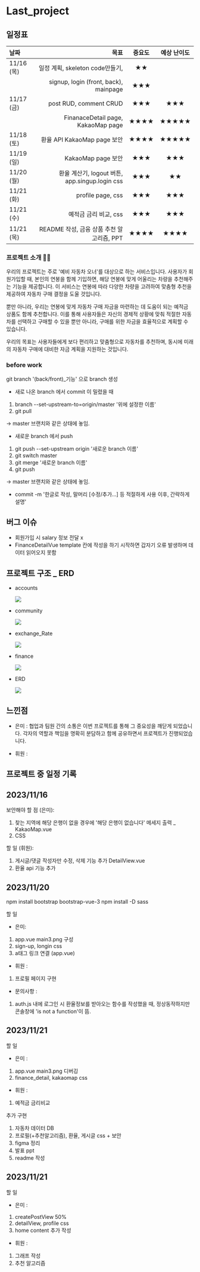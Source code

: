 # Last_project

## 일정표

|날짜|목표|중요도|예상 난이도|
|:---|---------:|:---:|:---:|
|11/16 (목)|일정 계획, skeleton code만들기, |★★|  |
||signup, login (front, back), mainpage|★★★|  |
|11/17 (금)|post RUD, comment CRUD |★★★|★★★|
|| FinanaceDetail page, KakaoMap page|★★★★|★★★★★|
|11/18 (토)|환율 API KakaoMap page 보안|★★★★|★★★★★|
|11/19 (일)| KakaoMap page 보안|★★★|★★★|
|11/20 (월)|환율 계산기, logout 버튼, app.singup.login css|★★★|★★|
|11/21 (화)|profile page, css|★★★|★★★|
|11/21 (수)|예적금 금리 비교, css|★★★|★★★|
|11/21 (목)|README 작성, 금융 상품 추천 알고리즘, PPT|★★★★|★★★★|

### 프로젝트 소개 🚗💨

우리의 프로젝트는 주로 '예비 자동차 오너'를 대상으로 하는 서비스입니다. 사용자가 회원가입할 때, 본인의 연봉을 함께 기입하면, 해당 연봉에 맞게 어울리는 차량을 추천해주는 기능을 제공합니다. 이 서비스는 연봉에 따라 다양한 차량을 고려하여 맞춤형 추천을 제공하여 자동차 구매 결정을 도울 것입니다.

뿐만 아니라, 우리는 연봉에 맞게 자동차 구매 자금을 마련하는 데 도움이 되는 예적금 상품도 함께 추천합니다. 이를 통해 사용자들은 자신의 경제적 상황에 맞춰 적절한 자동차를 선택하고 구매할 수 있을 뿐만 아니라, 구매를 위한 자금을 효율적으로 계획할 수 있습니다.

우리의 목표는 사용자들에게 보다 편리하고 맞춤형으로 자동차를 추천하며, 동시에 미래의 자동차 구매에 대비한 자금 계획을 지원하는 것입니다.

### before work 

git branch '(back/front)_기능' 으로 branch 생성

- 새로 나온 branch 에서 commit 이 밀렸을 때
1. branch --set-upstream-to=origin/master '위에 설정한 이름'
2. git pull 

-> master 브랜치와 같은 상태에 놓임.

- 새로운 branch 에서 push 

1. git push --set-upstream origin '새로운 branch 이름'
2. git switch master
3. git merge '새로운 branch 이름'
4. git push

-> master 브랜치와 같은 상태에 놓임.

- commit -m '한글로 작성, 말머리 [수정/추가...] 등 적절하게 사용 이후, 간략하게 설명'


## 버그 이슈
- 회원가입 시 salary 정보 전달 x
- FinanceDetailVue template 칸에 작성을 하기 시작하면 갑자기 오류 발생하며 데이터 읽어오지 못함


## 프로젝트 구조 _ ERD
- accounts

    <img src="./accounts.PNG">

- community

    <img src="./community.PNG">

- exchange_Rate

    <img src="./exchange_rate.PNG">

- finance

    <img src="./finance.PNG">

- ERD

    <img src="./ERD.PNG">

## 느낀점
- 은미 :
협업과 팀원 간의 소통은 이번 프로젝트를 통해 그 중요성을 깨닫게 되었습니다. 각자의 역할과 책임을 명확히 분담하고 함께 공유하면서 프로젝트가 진행되었습니다. 

- 휘원 :


## 프로젝트 중 일정 기록
2023/11/16
------------------

보안해야 할 점 (은미):
1. 찾는 지역에 해당 은행이 없을 경우에 '해당 은행이 없습니다' 메세지 출력 _ KakaoMap.vue
2. CSS

할 일 (휘원):
1. 게시글/댓글 작성자만 수정, 삭제 기능 추가 DetailView.vue 
2. 환율 api 기능 추가

2023/11/20
------------------
npm install bootstrap bootstrap-vue-3
npm install -D sass

할 일
- 은미:
1. app.vue main3.png 구성
2. sign-up, longin css
3. a태그 링크 연결 (app.vue)

- 휘원 :
1. 프로필 페이지 구현


- 문의사항 :

1. auth.js 내에 로그인 시 환율정보를 받아오는 함수를 작성했을 때, 정상동작하지만 콘솔창에 'is not a function'이 뜸.

2023/11/21
------------------
할 일
- 은미 :
1. app.vue main3.png 디버깅
2. finance_detail, kakaomap css

- 휘원 :
1. 예적금 금리비교

추가 구현
1. 자동차 데이터 DB
2. 프로필(+추천알고리즘), 환율, 게시글 css + 보안
3. figma 정리
4. 발표 ppt
5. readme 작성

2023/11/21
------------------
할 일
- 은미 :
1. createPostView 50%
2. detailView, profile css
3. home content 추가 작성

- 휘원 : 
1. 그래프 작성
2. 추천 알고리즘
